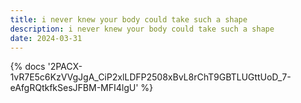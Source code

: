 ```yaml
---
title: i never knew your body could take such a shape
description: i never knew your body could take such a shape
date: 2024-03-31
---
```

<body style="margin:0">
{% docs '2PACX-1vR7E5c6KzVVgJgA_CiP2xlLDFP2508xBvL8rChT9GBTLUGttUoD_7-eAfgRQtkfkSesJFBM-MFI4lgU' %}